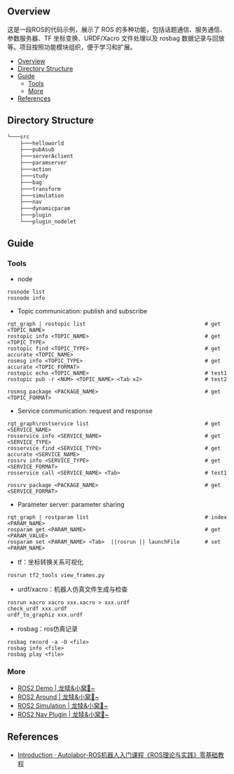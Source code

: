## Overview

这是一段ROS的代码示例，展示了 ROS 的多种功能，包括话题通信、服务通信、参数服务器、TF 坐标变换、URDF/Xacro 文件处理以及 rosbag 数据记录与回放等。项目按照功能模块组织，便于学习和扩展。

- [Overview](#overview)
- [Directory Structure](#directory-structure)
- [Guide](#guide)
  - [Tools](#tools)
  - [More](#more)
- [References](#references)



## Directory Structure

```txt
└───src
    ├───helloworld
    ├───pubAsub
    ├───serverAclient
    ├───paramserver
    ├───action
    ├───study
    ├───bag
    ├───transform
    ├───simulation
    ├───nav
    ├───dynamicparam
    ├───plugin
    └───plugin_nodelet
```



## Guide

### Tools

- node

```shell
rosnode list
rosnode info
```

- Topic communication: publish and subscribe

```shell
rqt_graph | rostopic list                                      # get <TOPIC_NAME>
rostopic info <TOPIC_NAME>                                     # get <TOPIC_TYPE>
rostopic find <TOPIC_TYPE>									   # get accurate <TOPIC_NAME>
rosmsg info <TOPIC_TYPE>                                       # get accurate <TOPIC_FORMAT>
rostopic echo <TOPIC_NAME>                                     # test1
rostopic pub -r <NUM> <TOPIC_NAME> <Tab x2>                    # test2

rosmsg package <PACKAGE_NAME>								   # get <TOPIC_FORMAT>
```

- Service communication: request and response

```shell
rqt_graph\rostservice list                                     # get <SERVICE_NAME>
rosservice info <SERVICE_NAME>                                 # get <SERVICE_TYPE> 
rosservice find <SERVICE_TYPE>						     	   # get accurate <SERVICE_NAME>
rossrv info <SERVICE_TYPE>                                     # get <SERVICE_FORMAT>
rosservice call <SERVICE_NAME> <Tab>                           # test1

rossrv package <PACKAGE_NAME>								   # get  <SERVICE_FORMAT>
```

- Parameter server: parameter sharing

```shell
rqt_graph | rostparam list                                     # index <PARAM_NAME>
rosparam get <PARAM_NAME>                                      # get <PARAM_VALUE>
rosparam set <PARAM_NAME> <Tab>  ||rosrun || launchFile        # set <PARAM_NAME>
```

- tf：坐标转换关系可视化

```shell
rosrun tf2_tools view_frames.py
```

- urdf/xacro：机器人仿真文件生成与检查

```shell
rosrun xacro xacro xxx.xacro > xxx.urdf
check_urdf xxx.urdf
urdf_to_graphiz xxx.urdf
```

- rosbag：ros仿真记录

```shell
rosbag record -a -O <file> 
rosbag info <file>
rosbag play <file>
```

### More

- [ROS2 Demo | 龙犊&小窝🪹~](https://biglonglong.github.io/home/posts/know/ros2-demo/)
- [ROS2 Around | 龙犊&小窝🪹~](https://biglonglong.github.io/home/posts/know/ros2-around/)
- [ROS2 Simulation | 龙犊&小窝🪹~](https://biglonglong.github.io/home/posts/know/ros2-simulation/)
- [ROS2 Nav Plugin | 龙犊&小窝🪹~](https://biglonglong.github.io/home/posts/know/ros2-nav-plugin/)



## References

- [Introduction · Autolabor-ROS机器人入门课程《ROS理论与实践》零基础教程](http://www.autolabor.com.cn/book/ROSTutorials/)
